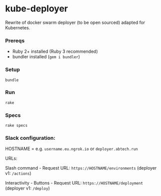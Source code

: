 # kube-deployer

Rewrite of docker swarm deployer (to be open sourced) adapted for Kubernetes.

### Prereqs

- Ruby 2+ installed (Ruby 3 recommended)
- bundler installed (`gem i bundler`)

### Setup


    bundle


### Run

    rake


### Specs

    rake specs


### Slack configuration:

HOSTNAME = e.g. `username.eu.ngrok.io` or `deployer.abtech.run`

URLs:

Slash command - Request URL: `https://HOSTNAME/environments` (deployer v1: `/actions`)

Interactivity - Buttons - Request URL: `https://HOSTNAME/deployment` (deployer v1: `/deploy`)
